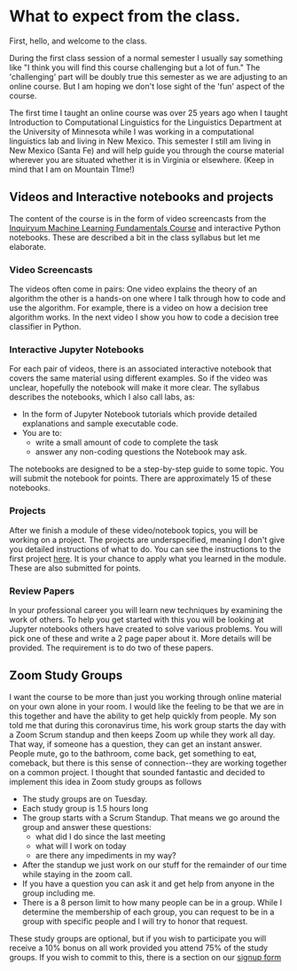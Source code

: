 # What to expect from the class.

First, hello, and welcome to the class.

During the first class session of a normal semester I usually say something like "I think you will find this course challenging but a lot of fun." The 'challenging' part will be doubly true this semester as we are adjusting to an online course. But I am hoping we don't lose sight of the 'fun' aspect of the course.

The first time I taught an online course was over 25 years ago when I taught Introduction to Computational Linguistics for the Linguistics Department at the University of Minnesota while I was working in a computational linguistics lab and living in New Mexico. This semester I still am living in New Mexico (Santa Fe) and will help guide you through the course material wherever you are situated whether it is in Virginia or elsewhere.  (Keep in mind that I am on Mountain TIme!)

## Videos and Interactive notebooks and projects

The content of the course is in the form of  video screencasts from the [Inquiryum Machine Learning Fundamentals Course](http://inquiryum.com/machine-learning/) and interactive Python notebooks. These are described a bit in the class syllabus but let me elaborate.

### Video Screencasts

The videos often come in pairs: One video explains the theory of an algorithm the other is a hands-on one where I talk through how to code and use the algorithm. For example, there is a video on how a decision tree algorithm works. In the next video I show you how to code a decision tree classifier in Python. 

### Interactive Jupyter Notebooks

For each pair of videos, there is an associated interactive notebook that covers the same material using different examples. So if the video was unclear, hopefully the notebook will make it more clear. The syllabus describes the notebooks, which I also call labs, as:

* In the form of Jupyter Notebook tutorials which provide detailed explanations and sample executable code. 
* You are to:
  * write a small amount of code to complete the task
  * answer any non-coding questions the Notebook may ask.

The notebooks are designed to be a step-by-step guide to some topic. You will submit the notebook for points. There are approximately 15 of these notebooks.

###  Projects

After we finish a module of these video/notebook topics, you will be working on a project. The projects are underspecified, meaning I don't give you detailed instructions of what to do. You can see the instructions to the first project [here](https://github.com/zacharski/ml-class/blob/master/projects/Bach.md). It is your chance to apply what you learned in the module. These are also submitted for points. 

### Review Papers

In your professional career you will learn new techniques by examining the work of others. To help you get started with this you will be looking at Jupyter notebooks others have created to solve various problems. You will pick one of these and write a 2 page paper about it. More details will be provided. The requirement is to do two of these papers.



## Zoom Study Groups

I want the course to be more than just you working through online material on your own alone in your room. I would like the feeling to be that we are in this together and have the ability to get help quickly from people. My son told me that during this coronavirus time, his work group starts the day with a Zoom Scrum standup and then keeps Zoom up while they work all day. That way, if someone has a question, they can get an instant answer. People mute, go to the bathroom, come back, get something to eat, comeback, but there is this sense of connection--they are working together on a common project. I thought that sounded fantastic and decided to implement this idea in Zoom study groups as follows 

* The study groups are on Tuesday. 
* Each study group is 1.5 hours long
* The group starts with a Scrum Standup. That means we go around the group and answer these questions:
  * what did I do since the last meeting
  * what will I work on today
  * are there any impediments in my way?
* After the standup we just work on our stuff for the remainder of our time while staying in the zoom call.
* If you have a question you can ask it and get help from anyone in the group including me.
* There is a 8 person limit to how many people can be in a group. While I determine the membership of each group, you can request to be in a group with specific people and I will try to honor that request.

These study groups are optional, but if you wish to participate you will receive a 10% bonus on all work provided you attend 75% of the study groups.  If you wish to commit to this, there is a section on our [signup form](https://forms.gle/GrBgG96H92NQP7kk9)

